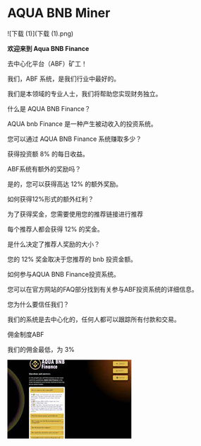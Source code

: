 # AQUA BNB Miner





![下载 (1)](下载 (1).png)


<p><strong>欢迎来到 Aqua BNB Finance</strong></p>
<p>去中心化平台（ABF）矿工！</p>
<p>我们，ABF 系统，是我们行业中最好的。</p>
<p>我们是本领域的专业人士，我们将帮助您实现财务独立。</p>
<p>什么是 AQUA BNB Finance？</p>
<p>AQUA bnb Finance 是一种产生被动收入的投资系统。</p>
<p>您可以通过 AQUA BNB Finance 系统赚取多少？</p>
<p>获得投资额 8% 的每日收益。</p>
<p>ABF系统有额外的奖励吗？</p>
<p>是的，您可以获得高达 12% 的额外奖励。</p>
<p>如何获得12%形式的额外红利？</p>
<p>为了获得奖金，您需要使用您的推荐链接进行推荐</p>
<p>每个推荐人都会获得 12% 的奖金。</p>
<p>是什么决定了推荐人奖励的大小？</p>
<p>您的 12% 奖金取决于您推荐的 bnb 投资金额。</p>
<p>如何参与AQUA BNB Finance投资系统。</p>
<p>您可以在官方网站的FAQ部分找到有关参与ABF投资系统的详细信息。</p>
<p>您为什么要信任我们？</p>
<p>我们的系统是去中心化的，任何人都可以跟踪所有付款和交易。</p>
<p>佣金制度ABF</p>
<p>我们的佣金最低，为 3%</p>



![lok](lok.png)
